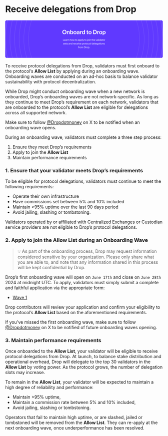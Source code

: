 # Receive delegations from Drop
![image](/img/onboard_banner.png)

To receive protocol delegations from Drop, validators must first onboard to the protocol’s **Allow List** by applying during an onboarding wave. Onboarding waves are conducted on an ad-hoc basis to balance validator sustainability with protocol decentralization.

While Drop might conduct onboarding wave when a new network is onboarded, Drop’s onboarding waves are not network-specific. As long as they continue to meet Drop’s requirement on each network, validators that are onboarded to the protocol’s **Allow List** are eligible for delegations across all supported network. 

Make sure to follow [@Dropdotmoney](https://x.com/dropdotmoney) on X to be notified when an onboarding wave opens. 

During an onboarding wave, validators must complete a three step process:

1. Ensure they meet Drop’s requirements
2. Apply to join the **Allow List**
3. Maintain performance requirements 

### 1. Ensure that your validator meets Drop’s requirements

To be eligible for protocol delegations, validators must continue to meet the following requirements:

- Operate their own infrastructure
- Have commissions set between 5% and 10% included
- Maintain >95% uptime over the last 90 days period
- Avoid jailing, slashing or tombstoning.

Validators operated by or affiliated with Centralized Exchanges or Custodian service providers are not eligible to Drop’s protocol delegations. 

### 2. Apply to join the **Allow List** during an Onboarding Wave

> 💡 As part of the onboarding process, Drop may request information considered sensitive by your organization.
> Please only share what you are able to, and note that any information shared in this process will be kept confidential by Drop.

Drop’s first onboarding wave will open on `June 17th` and close on `June 28th` 2024 at midnight UTC. To apply, validators must simply submit a complete and faithful application via the appropriate form:

- [Wave 1](https://forms.gle/wYdAj5zUjjAWQc7Z7)

Drop contributors will review your application and confirm your eligibility to the protocol’s **Allow List** based on the aforementioned requirements.

If you’ve missed the first onboarding wave, make sure to follow [@Dropdotmoney](https://x.com/dropdotmoney) on X to be notified of future onboarding waves opening. 

### 3. Maintain performance requirements

Once onboarded to the **Allow List**, your validator will be eligible to receive protocol delegations from Drop. At launch, to balance stake distribution and operational overhead, Drop will delegate to the top 30 validators in the **Allow List** by voting power. As the protocol grows, the number of delegation slots may increase. 

To remain in the **Allow List**, your validator will be expected to maintain a high degree of reliability and performance:

- Maintain >95% uptime,
- Maintain a commission rate between 5% and 10% included,
- Avoid jailing, slashing or tombstoning.

Operators that fail to maintain high uptime, or are slashed, jailed or tombstoned will be removed from the **Allow List**. They can re-apply at the next onboarding wave, once underperformance has been resolved.
